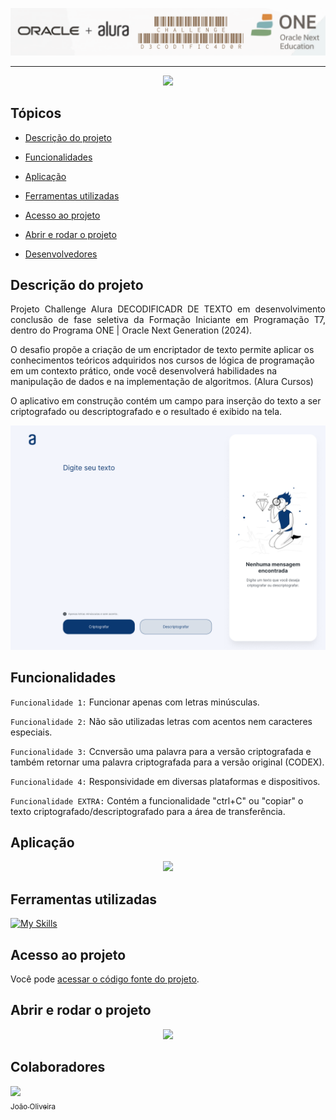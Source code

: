 ![Challenge Decodificador Alura](./assets/ReadMeChallenge.png)

<hr>
<p></p>
<p align="center">
   <img src="https://img.shields.io/static/v1?label=STATUS&message=EM%20DESENVOLVIMENTO&color=RED&style=for-the-badge" #vitrinedev/>
</p>
</hr>

## Tópicos 

- [Descrição do projeto](#descrição-do-projeto)

- [Funcionalidades](#funcionalidades)

- [Aplicação](#aplicação)

- [Ferramentas utilizadas](#ferramentas-utilizadas)

- [Acesso ao projeto](#acesso-ao-projeto)

- [Abrir e rodar o projeto](#abrir-e-rodar-o-projeto)

- [Desenvolvedores](#desenvolvedores)

## Descrição do projeto 

<p align="justify">
Projeto Challenge Alura DECODIFICADR DE TEXTO em desenvolvimento conclusão de fase seletiva da Formação Iniciante em Programação T7, dentro do Programa ONE | Oracle Next Generation (2024).

O desafio propõe a criação de um encriptador de texto permite aplicar os conhecimentos teóricos adquiridos nos cursos de lógica de programação em um contexto prático, onde você desenvolverá habilidades na manipulação de dados e na implementação de algoritmos. (Alura Cursos) 

O aplicativo em construção contém um campo para inserção do texto a ser criptografado ou descriptografado e o resultado é exibido na tela. 


![Descrição do Modelo do Projeto Challenge Alura - DECODIFICADOR | Programa ONE (2024).](/assets/Decodificador%20-%201%20Desktop.png)
</p>

## Funcionalidades

`Funcionalidade 1:` Funcionar apenas com letras minúsculas.

`Funcionalidade 2:` Não são utilizadas letras com acentos nem caracteres especiais.

`Funcionalidade 3:` Ccnversão uma palavra para a versão criptografada e também retornar uma palavra criptografada para a versão original (CODEX).

`Funcionalidade 4:` Responsividade em diversas plataformas e dispositivos.

`Funcionalidade EXTRA:` Contém a funcionalidade "ctrl+C" ou "copiar" o texto criptografado/descriptografado para a área de transferência.

## Aplicação

<p align="center">
   <img src="https://img.shields.io/static/v1?label=STATUS&message=EM%20DESENVOLVIMENTO&color=RED&style=for-the-badge" #vitrinedev/>
</p>

###

## Ferramentas utilizadas

[![My Skills](https://skillicons.dev/icons?i=js,html,css)](https://skillicons.dev)

###

## Acesso ao projeto

Você pode [acessar o código fonte do projeto](https://github.com/jjofilho/projeto_challenge_alura).

## Abrir e rodar o projeto

<p align="center">
   <img src="https://img.shields.io/static/v1?label=STATUS&message=EM%20DESENVOLVIMENTO&color=RED&style=for-the-badge" #vitrinedev/>
</p>

## Colaboradores

[<img src="https://avatars.githubusercontent.com/u/170963236?u=a8c7f81bbb6eba3f775a6f5f65098aace7bbef9d&v=4&size=64" width=115> <br><sub>João Oliveira</sub><br>](https://github.com/jjofilho)
